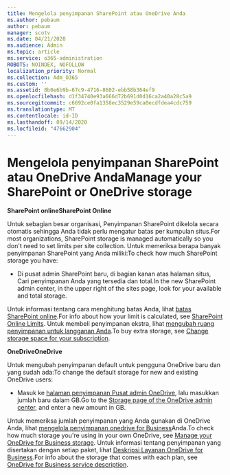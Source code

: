 ```yaml
---
title: Mengelola penyimpanan SharePoint atau OneDrive Anda
ms.author: pebaum
author: pebaum
manager: scotv
ms.date: 04/21/2020
ms.audience: Admin
ms.topic: article
ms.service: o365-administration
ROBOTS: NOINDEX, NOFOLLOW
localization_priority: Normal
ms.collection: Adm_O365
ms.custom: ''
ms.assetid: 8b0e6b9b-67c9-4716-8602-ebb58b364ef9
ms.openlocfilehash: d1f34740e93a666d72b691d0d16ca2a40a28c5a9
ms.sourcegitcommit: c6692ce0fa1358ec3529e59ca0ecdfdea4cdc759
ms.translationtype: MT
ms.contentlocale: id-ID
ms.lasthandoff: 09/14/2020
ms.locfileid: "47662904"
---
```

# <a name="manage-your-sharepoint-or-onedrive-storage"></a><span data-ttu-id="0dbe8-102">Mengelola penyimpanan SharePoint atau OneDrive Anda</span><span class="sxs-lookup"><span data-stu-id="0dbe8-102">Manage your SharePoint or OneDrive storage</span></span>

 <span data-ttu-id="0dbe8-103">**SharePoint online**</span><span class="sxs-lookup"><span data-stu-id="0dbe8-103">**SharePoint Online**</span></span>
  
<span data-ttu-id="0dbe8-104">Untuk sebagian besar organisasi, Penyimpanan SharePoint dikelola secara otomatis sehingga Anda tidak perlu mengatur batas per kumpulan situs.</span><span class="sxs-lookup"><span data-stu-id="0dbe8-104">For most organizations, SharePoint storage is managed automatically so you don't need to set limits per site collection.</span></span> <span data-ttu-id="0dbe8-105">Untuk memeriksa berapa banyak penyimpanan SharePoint yang Anda miliki:</span><span class="sxs-lookup"><span data-stu-id="0dbe8-105">To check how much SharePoint storage you have:</span></span>
  
- <span data-ttu-id="0dbe8-106">Di pusat admin SharePoint baru, di bagian kanan atas halaman situs, Cari penyimpanan Anda yang tersedia dan total.</span><span class="sxs-lookup"><span data-stu-id="0dbe8-106">In the new SharePoint admin center, in the upper right of the sites page, look for your available and total storage.</span></span>
    
<span data-ttu-id="0dbe8-107">Untuk informasi tentang cara menghitung batas Anda, lihat [batas SharePoint online](https://go.microsoft.com/fwlink/p/?LinkID=856113).</span><span class="sxs-lookup"><span data-stu-id="0dbe8-107">For info about how your limit is calculated, see [SharePoint Online Limits](https://go.microsoft.com/fwlink/p/?LinkID=856113).</span></span> <span data-ttu-id="0dbe8-108">Untuk membeli penyimpanan ekstra, lihat [mengubah ruang penyimpanan untuk langganan Anda](https://go.microsoft.com/fwlink/?linkid=866428).</span><span class="sxs-lookup"><span data-stu-id="0dbe8-108">To buy extra storage, see [Change storage space for your subscription](https://go.microsoft.com/fwlink/?linkid=866428).</span></span>
  
 <span data-ttu-id="0dbe8-109">**OneDrive**</span><span class="sxs-lookup"><span data-stu-id="0dbe8-109">**OneDrive**</span></span>
  
<span data-ttu-id="0dbe8-110">Untuk mengubah penyimpanan default untuk pengguna OneDrive baru dan yang sudah ada:</span><span class="sxs-lookup"><span data-stu-id="0dbe8-110">To change the default storage for new and existing OneDrive users:</span></span>
  
- <span data-ttu-id="0dbe8-111">Masuk ke [halaman penyimpanan Pusat admin OneDrive](https://admin.onedrive.com/?v=StorageSettings), lalu masukkan jumlah baru dalam GB.</span><span class="sxs-lookup"><span data-stu-id="0dbe8-111">Go to the [Storage page of the OneDrive admin center](https://admin.onedrive.com/?v=StorageSettings), and enter a new amount in GB.</span></span>
    
<span data-ttu-id="0dbe8-112">Untuk memeriksa jumlah penyimpanan yang Anda gunakan di OneDrive Anda, lihat [mengelola penyimpanan onedrive for Business](https://go.microsoft.com/fwlink/?linkid=866429)Anda.</span><span class="sxs-lookup"><span data-stu-id="0dbe8-112">To check how much storage you're using in your own OneDrive, see [Manage your OneDrive for Business storage](https://go.microsoft.com/fwlink/?linkid=866429).</span></span> <span data-ttu-id="0dbe8-113">Untuk informasi tentang penyimpanan yang disertakan dengan setiap paket, lihat [Deskripsi Layanan OneDrive for Business](https://go.microsoft.com/fwlink/p/?LinkID=826071).</span><span class="sxs-lookup"><span data-stu-id="0dbe8-113">For info about the storage that comes with each plan, see [OneDrive for Business service description](https://go.microsoft.com/fwlink/p/?LinkID=826071).</span></span>
  

